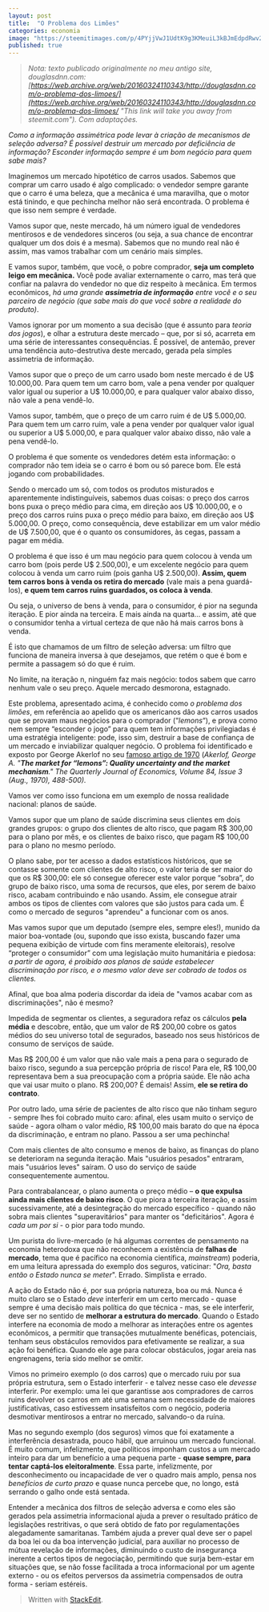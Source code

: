 ```yaml
---
layout: post
title:  "O Problema dos Limões"
categories: economia
image: "https://steemitimages.com/p/4PYjjVwJ1UdtK9g3KMeuiL3kBJmEdpdRwv2jeZoRxXzHtrrSfabPbdW8WwLRPzRbGYryY3u6B3gyS4an7oX4Br19Jq17LoykNWKN9RYvjHg?format=match&mode=fit&width=640"
published: true
---
```


> _Nota: texto publicado originalmente no meu antigo site, douglasdnn.com: [https://web.archive.org/web/20160324110343/http://douglasdnn.com/o-problema-dos-limoes/](https://web.archive.org/web/20160324110343/http://douglasdnn.com/o-problema-dos-limoes/ "This link will take you away from steemit.com"). Com adaptações._

*Como a informação assimétrica pode levar à criação de mecanismos de seleção adversa? É possível destruir um mercado por deficiência de informação? Esconder informação sempre é um bom negócio para quem sabe mais?*

Imaginemos um mercado hipotético de carros usados. Sabemos que comprar um carro usado é algo complicado: o vendedor sempre garante que o carro é uma beleza, que a mecânica é uma maravilha, que o motor está tinindo, e que pechincha melhor não será encontrada. O problema é que isso nem sempre é verdade.

Vamos supor que, neste mercado, há um número igual de vendedores mentirosos e de vendedores sinceros (ou seja, a sua chance de encontrar qualquer um dos dois é a mesma). Sabemos que no mundo real não é assim, mas vamos trabalhar com um cenário mais simples.

E vamos supor, também, que você, o pobre comprador, **seja um completo leigo em mecânica.** Você pode avaliar externamente o carro, mas terá que confiar na palavra do vendedor no que diz respeito à mecânica. Em termos econômicos, *há uma grande **assimetria de informação** entre você e o seu parceiro de negócio (que sabe mais do que você sobre a realidade do produto)*.

Vamos ignorar por um momento a sua decisão (que é assunto para *teoria dos jogos*), e olhar a estrutura deste mercado – que, por si só, acarreta em uma série de interessantes consequências. É possível, de antemão, prever uma tendência auto-destrutiva deste mercado, gerada pela simples assimetria de informação.

Vamos supor que o preço de um carro usado bom neste mercado é de U$ 10.000,00. Para quem tem um carro bom, vale a pena vender por qualquer valor igual ou superior a U$ 10.000,00, e para qualquer valor abaixo disso, não vale a pena vendê-lo.

Vamos supor, também, que o preço de um carro ruim é de U$ 5.000,00. Para quem tem um carro ruim, vale a pena vender por qualquer valor igual ou superior a U$ 5.000,00, e para qualquer valor abaixo disso, não vale a pena vendê-lo.

O problema é que somente os vendedores detém esta informação: o comprador não tem ideia se o carro é bom ou só parece bom. Ele está jogando com probabilidades.

Sendo o mercado um só, com todos os produtos misturados e aparentemente indistinguíveis, sabemos duas coisas: o preço dos carros bons puxa o preço médio para cima, em direção aos U$ 10.000,00, e o preço dos carros ruins puxa o preço médio para baixo, em direção aos U$ 5.000,00. O preço, como consequência, deve estabilizar em um valor médio de U$ 7.500,00, que é o quanto os consumidores, às cegas, passam a pagar em média.

O problema é que isso é um mau negócio para quem colocou à venda um carro bom (pois perde U$ 2.500,00), e um excelente negócio para quem colocou à venda um carro ruim (pois ganha U$ 2.500,00). **Assim, quem tem carros bons à venda os retira do mercado** (vale mais a pena guardá-los), **e quem tem carros ruins guardados, os coloca à venda**. 

Ou seja, o universo de bens à venda, para o consumidor, é pior na segunda iteração. E pior ainda na terceira. E mais ainda na quarta… e assim, até que o consumidor tenha a virtual certeza de que não há mais carros bons à venda.

É isto que chamamos de um filtro de seleção adversa: um filtro que funciona de maneira inversa à que desejamos, que retém o que é bom e permite a passagem só do que é ruim.

No limite, na iteração n, ninguém faz mais negócio: todos sabem que carro nenhum vale o seu preço. Aquele mercado desmorona, estagnado.

Este problema, apresentado acima, é conhecido como *o problema dos limões*, em referência ao apelido que os americanos dão aos carros usados que se provam maus negócios para o comprador (“*lemons*“), e prova como nem sempre “esconder o jogo” para quem tem informações privilegiadas é uma estratégia inteligente: pode, isso sim, destruir a base de confiança de um mercado e inviabilizar qualquer negócio. O problema foi identificado e exposto por George Akerlof no seu [famoso artigo de 1970](http://www.sfu.ca/~wainwrig/Econ400/akerlof.pdf) (*Akerlof, George A. "***The market for “lemons”: Quality uncertainty and the market mechanism***." The Quarterly Journal of Economics,  Volume 84, Issue 3 (Aug., 1970), 488-500).*

Vamos ver como isso funciona em um exemplo de nossa realidade nacional: planos de saúde.

Vamos supor que um plano de saúde discrimina seus clientes em dois grandes grupos: o grupo dos clientes de alto risco, que pagam R$ 300,00 para o plano por mês, e os clientes de baixo risco, que pagam R$ 100,00 para o plano no mesmo período. 

O plano sabe, por ter acesso a dados estatísticos históricos, que se contasse somente com clientes de alto risco, o valor teria de ser maior do que os R$ 300,00: ele só consegue oferecer este valor porque “sobra”, do grupo de baixo risco, uma soma de recursos, que eles, por serem de baixo risco, acabam contribuindo e não usando. Assim, ele consegue atrair ambos os tipos de clientes com valores que são justos para cada um. É como o mercado de seguros "aprendeu" a funcionar com os anos.

Mas vamos supor que um deputado (sempre eles, sempre eles!), munido da maior boa-vontade (ou, supondo que isso exista, buscando fazer uma pequena exibição de virtude com fins meramente eleitorais), resolve “proteger o consumidor” com uma legislação muito humanitária e piedosa: *a partir de agora, é proibido aos planos de saúde estabelecer discriminação por risco, e o mesmo valor deve ser cobrado de todos os clientes.*

Afinal, que boa alma poderia discordar da ideia de "vamos acabar com as discriminações", não é mesmo?

Impedida de segmentar os clientes, a seguradora refaz os cálculos **pela média** e descobre, então, que um valor de R$ 200,00 cobre os gatos médios do seu universo total de segurados, baseado nos seus históricos de consumo de serviços de saúde.

Mas R$ 200,00 é um valor que não vale mais a pena para o segurado de baixo risco, segundo a sua percepção própria de risco! Para ele, R$ 100,00 representava bem a sua preocupação com a própria saúde. Ele não acha que vai usar muito o plano.  R$ 200,00? É demais! Assim, **ele se retira do contrato**.

Por outro lado, uma série de pacientes de alto risco que não tinham seguro - sempre lhes foi cobrado muito caro: afinal, eles usam muito o serviço de saúde - agora olham o valor médio, R$ 100,00 mais barato do que na época da discriminação, e entram no plano. Passou a ser uma pechincha!

Com mais clientes de alto consumo e menos de baixo, as finanças do plano se deterioram na segunda iteração. Mais "usuários pesados" entraram, mais "usuários leves" saíram. O uso do serviço de saúde consequentemente aumentou.

Para contrabalancear, o plano aumenta o preço médio – **o que expulsa ainda mais clientes de baixo risco**. O que piora a terceira iteração, e assim sucessivamente, até a desintegração do mercado específico - quando não sobra mais clientes "superavitários" para manter os "deficitários". Agora é *cada um por si* - o pior para todo mundo.


Um purista do livre-mercado (e há algumas correntes de pensamento na economia heterodoxa que não reconhecem a existência de **falhas de mercado**, tema que é pacífico na economia científica, *mainstream*) poderia, em uma leitura apressada do exemplo dos seguros, vaticinar: "*Ora, basta então o Estado nunca se meter*". Errado. Simplista e errado.

A ação do Estado não é, por sua própria natureza, boa ou má. Nunca é muito claro se o Estado *deve* interferir em um certo mercado - quase sempre é uma decisão mais política do que técnica -  mas, se ele interferir, deve ser no sentido de **melhorar a estrutura do mercado**. Quando o Estado interfere na economia de modo a melhorar as interações entre os agentes econômicos, a permitir que transações mutualmente benéficas, potenciais, tenham seus obstáculos removidos para efetivamente se realizar, a sua ação foi benéfica. Quando ele age para colocar obstáculos, jogar areia nas engrenagens, teria sido melhor se omitir.

Vimos no primeiro exemplo (o dos carros) que o mercado ruiu por sua própria estrutura, sem o Estado interferir - e talvez nesse caso ele *devesse* interferir. Por exemplo: uma lei que garantisse aos compradores de carros ruins devolver os carros em até uma semana sem necessidade de maiores justificativas, caso estivessem insatisfeitos com o negócio, poderia desmotivar mentirosos a entrar no mercado, salvando-o da ruína.

Mas no segundo exemplo (dos seguros) vimos que foi exatamente a interferência desastrada, pouco hábil, que arruinou um mercado funcional. É muito comum, infelizmente, que políticos imponham custos a um mercado inteiro para dar um benefício a uma pequena parte - **quase sempre, para tentar captá-los eleitoralmente**. Essa parte, infelizmente, por desconhecimento ou incapacidade de ver o quadro mais amplo, pensa nos *benefícios de curto prazo* e quase nunca percebe que, no longo, está serrando o galho onde está sentada.

Entender a mecânica dos filtros de seleção adversa e como eles são gerados pela assimetria informacional ajuda a prever o resultado prático de legislações restritivas, o que será obtido de fato por regulamentações alegadamente samaritanas. Também ajuda a prever qual deve ser o papel da boa lei ou da boa intervenção judicial, para auxiliar no processo de mútua revelação de informações, diminuindo o custo de insegurança inerente a certos tipos de negociação, permitindo que surja bem-estar em situações que, se não fosse facilitada a troca informacional por um agente externo - ou os efeitos perversos da assimetria compensados de outra forma - seriam estéreis.

> Written with [StackEdit](https://stackedit.io/).
<!--stackedit_data:
eyJoaXN0b3J5IjpbMTAwMTAxMjAwOCwtMTYwNzY2NTI4OSwtNz
U4MDk1NDI2LC0xMzAzMzE2OTMyLDU5NzQ2NTAwMywtMTYxODM5
OTgzM119
-->